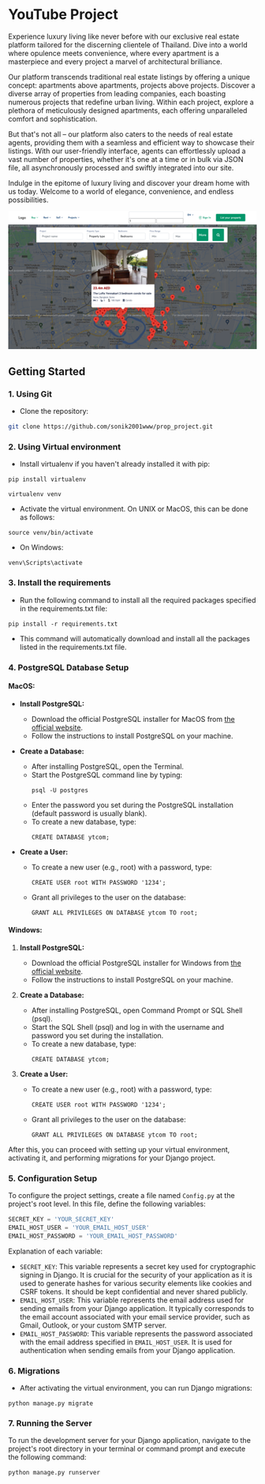 # YouTube Project


Experience luxury living like never before with our exclusive real estate platform tailored for the discerning clientele of Thailand. Dive into a world where opulence meets convenience, where every apartment is a masterpiece and every project a marvel of architectural brilliance.

Our platform transcends traditional real estate listings by offering a unique concept: apartments above apartments, projects above projects. Discover a diverse array of properties from leading companies, each boasting numerous projects that redefine urban living. Within each project, explore a plethora of meticulously designed apartments, each offering unparalleled comfort and sophistication.

But that's not all – our platform also caters to the needs of real estate agents, providing them with a seamless and efficient way to showcase their listings. With our user-friendly interface, agents can effortlessly upload a vast number of properties, whether it's one at a time or in bulk via JSON file, all asynchronously processed and swiftly integrated into our site.

Indulge in the epitome of luxury living and discover your dream home with us today. Welcome to a world of elegance, convenience, and endless possibilities.

![img.png](img.png)

## Getting Started

### 1. Using Git

- Clone the repository:

```bash
git clone https://github.com/sonik2001www/prop_project.git
```

### 2. Using Virtual environment

- Install virtualenv if you haven't already installed it with pip:

~~~
pip install virtualenv
~~~

~~~
virtualenv venv
~~~

- Activate the virtual environment. On UNIX or MacOS, this can be done as follows:

~~~
source venv/bin/activate
~~~

- On Windows:

~~~
venv\Scripts\activate
~~~


### 3. Install the requirements

- Run the following command to install all the required packages specified in the requirements.txt file:

```
pip install -r requirements.txt
```

- This command will automatically download and install all the packages listed in the requirements.txt file.


### 4. PostgreSQL Database Setup

#### MacOS:

- **Install PostgreSQL:**
   - Download the official PostgreSQL installer for MacOS from [the official website](https://www.postgresql.org/download/macosx/).
   - Follow the instructions to install PostgreSQL on your machine.

- **Create a Database:**
   - After installing PostgreSQL, open the Terminal.
   - Start the PostgreSQL command line by typing:
     ```
     psql -U postgres
     ```
   - Enter the password you set during the PostgreSQL installation (default password is usually blank).
   - To create a new database, type:
     ```
     CREATE DATABASE ytcom;
     ```

- **Create a User:**
   - To create a new user (e.g., root) with a password, type:
     ```
     CREATE USER root WITH PASSWORD '1234';
     ```
   - Grant all privileges to the user on the database:
     ```
     GRANT ALL PRIVILEGES ON DATABASE ytcom TO root;
     ```

#### Windows:

1. **Install PostgreSQL:**
   - Download the official PostgreSQL installer for Windows from [the official website](https://www.postgresql.org/download/windows/).
   - Follow the instructions to install PostgreSQL on your machine.

2. **Create a Database:**
   - After installing PostgreSQL, open Command Prompt or SQL Shell (psql).
   - Start the SQL Shell (psql) and log in with the username and password you set during the installation.
   - To create a new database, type:
     ```
     CREATE DATABASE ytcom;
     ```

3. **Create a User:**
   - To create a new user (e.g., root) with a password, type:
     ```
     CREATE USER root WITH PASSWORD '1234';
     ```
   - Grant all privileges to the user on the database:
     ```
     GRANT ALL PRIVILEGES ON DATABASE ytcom TO root;
     ```

After this, you can proceed with setting up your virtual environment, activating it, and performing migrations for your Django project.


### 5. Configuration Setup

To configure the project settings, create a file named `Config.py` at the project's root level. In this file, define the following variables:

```python
SECRET_KEY = 'YOUR_SECRET_KEY'
EMAIL_HOST_USER = 'YOUR_EMAIL_HOST_USER'
EMAIL_HOST_PASSWORD = 'YOUR_EMAIL_HOST_PASSWORD'

```

Explanation of each variable:

- `SECRET_KEY`: This variable represents a secret key used for cryptographic signing in Django. It is crucial for the security of your application as it is used to generate hashes for various security elements like cookies and CSRF tokens. It should be kept confidential and never shared publicly.
- `EMAIL_HOST_USER`: This variable represents the email address used for sending emails from your Django application. It typically corresponds to the email account associated with your email service provider, such as Gmail, Outlook, or your custom SMTP server.
- `EMAIL_HOST_PASSWORD`: This variable represents the password associated with the email address specified in `EMAIL_HOST_USER`. It is used for authentication when sending emails from your Django application.


### 6. Migrations

- After activating the virtual environment, you can run Django migrations:

~~~
python manage.py migrate
~~~


### 7. Running the Server

To run the development server for your Django application, navigate to the project's root directory in your terminal or command prompt and execute the following command:

```bash
python manage.py runserver
```
